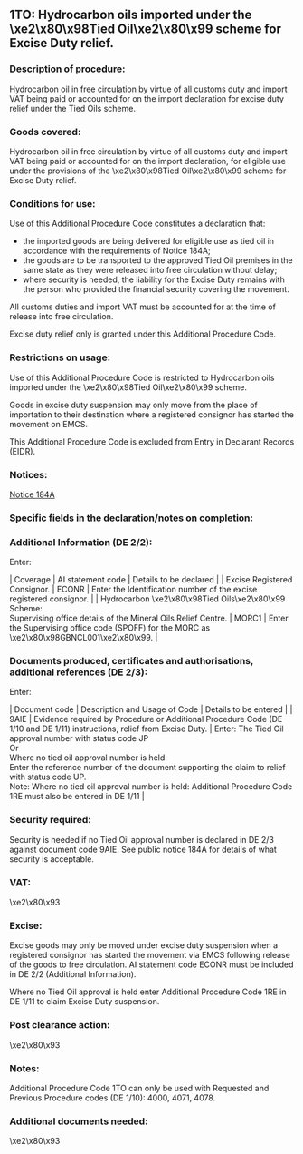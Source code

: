 1TO:  Hydrocarbon oils imported under the \xe2\x80\x98Tied Oil\xe2\x80\x99 scheme for Excise Duty relief.
-----------------------------------------------------------------------------------------------------------

### Description of procedure:

Hydrocarbon oil in free circulation by virtue of all customs duty and import VAT being paid or accounted for on the import declaration for excise duty relief under the Tied Oils scheme.

### Goods covered:

Hydrocarbon oil in free circulation by virtue of all customs duty and import VAT being paid or accounted for on the import declaration, for eligible use under the provisions of the \xe2\x80\x98Tied Oil\xe2\x80\x99 scheme for Excise Duty relief.

### Conditions for use:

Use of this Additional Procedure Code constitutes a declaration that:

 * the imported goods are being delivered for eligible use as tied oil in accordance with the requirements of Notice 184A;
 * the goods are to be transported to the approved Tied Oil premises in the same state as they were released into free circulation without delay;
 * where security is needed, the liability for the Excise Duty remains with the person who provided the financial security covering the movement.

All customs duties and import VAT must be accounted for at the time of release into free circulation.

Excise duty relief only is granted under this Additional Procedure Code.

### Restrictions on usage:

Use of this Additional Procedure Code is restricted to Hydrocarbon oils imported under the \xe2\x80\x98Tied Oil\xe2\x80\x99 scheme.

Goods in excise duty suspension may only move from the place of importation to their destination where a registered consignor has started the movement on EMCS.

This Additional Procedure Code is excluded from Entry in Declarant Records (EIDR).

### Notices:

[Notice 184A](https://www.gov.uk/government/publications/excise-notice-184a-mineral-oil-put-to-certain-use-excise-duty-relief)

### Specific fields in the declaration/notes on completion:

### Additional Information (DE 2/2):

Enter:



  |  Coverage |  AI statement code |  Details to be declared | 
   |  Excise Registered Consignor. |  ECONR |  Enter the Identification number of the excise registered consignor. | 
 |  Hydrocarbon \xe2\x80\x98Tied Oils\xe2\x80\x99 Scheme:  
Supervising office details of the Mineral Oils Relief Centre. |  MORC1 |  Enter the Supervising office code (SPOFF) for the MORC as \xe2\x80\x98GBNCL001\xe2\x80\x99. | 
 
### Documents produced, certificates and authorisations, additional references (DE 2/3):

Enter:



  |  Document code |  Description and Usage of Code |  Details to be entered | 
   |  9AIE |  Evidence required by Procedure or Additional Procedure Code (DE 1/10 and DE 1/11) instructions, relief from Excise Duty. |  Enter: The Tied Oil approval number with status code JP  
Or  
Where no tied oil approval number is held:  
Enter the reference number of the document supporting the claim to relief with status code UP.  
Note: Where no tied oil approval number is held: Additional Procedure Code 1RE must also be entered in DE 1/11 | 
 
### Security required:

Security is needed if no Tied Oil approval number is declared in DE 2/3 against document code 9AIE. See public notice 184A for details of what security is acceptable.

### VAT:

\xe2\x80\x93

### Excise:

Excise goods may only be moved under excise duty suspension when a registered consignor has started the movement via EMCS following release of the goods to free circulation. AI statement code ECONR must be included in DE 2/2 (Additional Information).

Where no Tied Oil approval is held enter Additional Procedure Code 1RE in DE 1/11 to claim Excise Duty suspension.

### Post clearance action:

\xe2\x80\x93

### Notes:

Additional Procedure Code 1TO can only be used with Requested and Previous Procedure codes (DE 1/10): 4000, 4071, 4078.

### Additional documents needed:

\xe2\x80\x93

